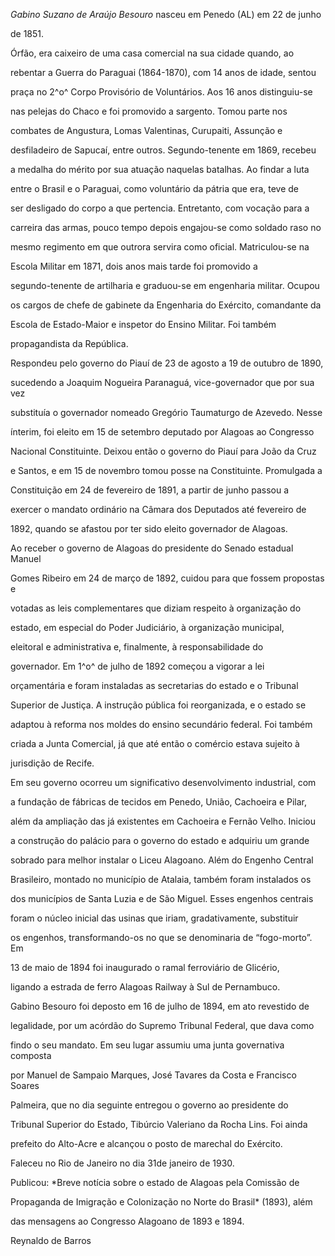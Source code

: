 

*Gabino Suzano de Araújo Besouro* nasceu em Penedo (AL) em 22 de junho

de 1851.



Órfão, era caixeiro de uma casa comercial na sua cidade quando, ao

rebentar a Guerra do Paraguai (1864-1870), com 14 anos de idade, sentou

praça no 2^o^ Corpo Provisório de Voluntários. Aos 16 anos distinguiu-se

nas pelejas do Chaco e foi promovido a sargento. Tomou parte nos

combates de Angustura, Lomas Valentinas, Curupaiti, Assunção e

desfiladeiro de Sapucaí, entre outros. Segundo-tenente em 1869, recebeu

a medalha do mérito por sua atuação naquelas batalhas. Ao findar a luta

entre o Brasil e o Paraguai, como voluntário da pátria que era, teve de

ser desligado do corpo a que pertencia. Entretanto, com vocação para a

carreira das armas, pouco tempo depois engajou-se como soldado raso no

mesmo regimento em que outrora servira como oficial. Matriculou-se na

Escola Militar em 1871, dois anos mais tarde foi promovido a

segundo-tenente de artilharia e graduou-se em engenharia militar. Ocupou

os cargos de chefe de gabinete da Engenharia do Exército, comandante da

Escola de Estado-Maior e inspetor do Ensino Militar. Foi também

propagandista da República.



Respondeu pelo governo do Piauí de 23 de agosto a 19 de outubro de 1890,

sucedendo a Joaquim Nogueira Paranaguá, vice-governador que por sua vez

substituía o governador nomeado Gregório Taumaturgo de Azevedo. Nesse

ínterim, foi eleito em 15 de setembro deputado por Alagoas ao Congresso

Nacional Constituinte. Deixou então o governo do Piauí para João da Cruz

e Santos, e em 15 de novembro tomou posse na Constituinte. Promulgada a

Constituição em 24 de fevereiro de 1891, a partir de junho passou a

exercer o mandato ordinário na Câmara dos Deputados até fevereiro de

1892, quando se afastou por ter sido eleito governador de Alagoas.



Ao receber o governo de Alagoas do presidente do Senado estadual Manuel

Gomes Ribeiro em 24 de março de 1892, cuidou para que fossem propostas e

votadas as leis complementares que diziam respeito à organização do

estado, em especial do Poder Judiciário, à organização municipal,

eleitoral e administrativa e, finalmente, à responsabilidade do

governador. Em 1^o^ de julho de 1892 começou a vigorar a lei

orçamentária e foram instaladas as secretarias do estado e o Tribunal

Superior de Justiça. A instrução pública foi reorganizada, e o estado se

adaptou à reforma nos moldes do ensino secundário federal. Foi também

criada a Junta Comercial, já que até então o comércio estava sujeito à

jurisdição de Recife.



Em seu governo ocorreu um significativo desenvolvimento industrial, com

a fundação de fábricas de tecidos em Penedo, União, Cachoeira e Pilar,

além da ampliação das já existentes em Cachoeira e Fernão Velho. Iniciou

a construção do palácio para o governo do estado e adquiriu um grande

sobrado para melhor instalar o Liceu Alagoano. Além do Engenho Central

Brasileiro, montado no município de Atalaia, também foram instalados os

dos municípios de Santa Luzia e de São Miguel. Esses engenhos centrais

foram o núcleo inicial das usinas que iriam, gradativamente, substituir

os engenhos, transformando-os no que se denominaria de “fogo-morto”. Em

13 de maio de 1894 foi inaugurado o ramal ferroviário de Glicério,

ligando a estrada de ferro Alagoas Railway à Sul de Pernambuco.



Gabino Besouro foi deposto em 16 de julho de 1894, em ato revestido de

legalidade, por um acórdão do Supremo Tribunal Federal, que dava como

findo o seu mandato. Em seu lugar assumiu uma junta governativa composta

por Manuel de Sampaio Marques, José Tavares da Costa e Francisco Soares

Palmeira, que no dia seguinte entregou o governo ao presidente do

Tribunal Superior do Estado, Tibúrcio Valeriano da Rocha Lins. Foi ainda

prefeito do Alto-Acre e alcançou o posto de marechal do Exército.



Faleceu no Rio de Janeiro no dia 31de janeiro de 1930.



Publicou: *Breve notícia sobre o estado de Alagoas pela Comissão de

Propaganda de Imigração e Colonização no Norte do Brasil* (1893), além

das mensagens ao Congresso Alagoano de 1893 e 1894.



Reynaldo de Barros



